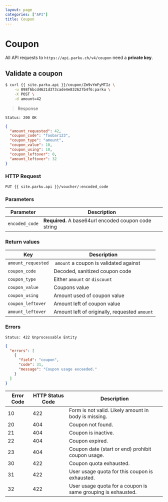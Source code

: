 ```yaml
---
layout: page
categories: ["API"]
title: Coupon
---
```


# Coupon

All API requests to `https://api.parku.ch/v4/coupon` need a __private key__.

## Validate a coupon

```sh
$ curl {{ site.parku.api }}/coupon/Zm9vYmFyMTIz \
    -u 098f6bcd4621d373cade4e832627b4f6:parku \
    -X POST \
    -d amount=42
```

> Response

```nginx
Status: 200 OK
```
```json
{
  "amount_requested": 42,
  "coupon_code": "foobar123",
  "coupon_type": "amount",
  "coupon_value": 10,
  "coupon_using": 10,
  "coupon_leftover": 0,
  "amount_leftover": 32
}
```

### HTTP Request

`PUT {{ site.parku.api }}/voucher/:encoded_code`

### Parameters

Parameter     | Description
---           | ---
`encoded_code`| __Required.__ A base64url encoded coupon code string

### Return values

Key               | Description
---               | ---
`amount_requested`| `amount` a coupon is validated against
`coupon_code`     | Decoded, sanitized coupon code
`coupon_type`     | Either `amount` or `discount`
`coupon_value`    | Coupons value
`coupon_using`    | Amount used of coupon value
`coupon_leftover` | Amount left of coupon value
`amount_leftover` | Amount left of originally, requested `amount`

### Errors

```nginx
Status: 422 Unprocessable Entity
```
```json
{
  "errors": [
    {
      "field": "coupon",
      "code": 31,
      "message": "Coupon usage exceeded."
    }
  ]
}
```

Error Code | HTTP Status Code | Description
---        | ---              | ---
10         | 422              | Form is not valid. Likely amount in body is missing.
20         | 404              | Coupon not found.
21         | 404              | Coupon is inactive.
22         | 404              | Coupon expired.
23         | 404              | Coupon date (start or end) prohibit coupon usage.
30         | 422              | Coupon quota exhausted.
31         | 422              | User usage quota for this coupon is exhausted.
32         | 422              | User usage quota for a coupon is same grouping is exhausted.

